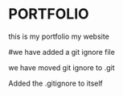 # PORTFOLIO

this is my   portfolio
my website 

#we have added a git ignore file

we have moved git ignore to .git

Added the .gitignore  to itself